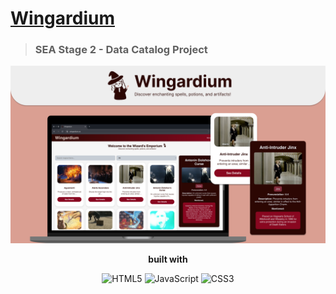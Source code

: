 # [Wingardium](https://github.com/AureliaSindhu/Wingardium)
> ### SEA Stage 2 - Data Catalog Project

<img src="img/thumbnail.png" />

<!-- ### built with:  -->
<!-- ![HTML5](https://img.shields.io/badge/html5-%23E34F26.svg?style=for-the-badge&logo=html5&logoColor=white) ![CSS](https://img.shields.io/badge/css3-%231572b6.svg?logo=css3&logoColor=white&style=for-the-badge)![JavaScript](https://img.shields.io/badge/javascript-%23323330.svg?style=for-the-badge&logo=javascript&logoColor=%23F7DF1E) -->

<div align = "center">
   <p> <strong> built with </strong> </p>
   <img src="https://img.shields.io/badge/html5-%23e34f26.svg?logo=html5&logoColor=white&style=for-the-badge" alt="HTML5" />
   <img src="https://img.shields.io/badge/javascript-%23323330.svg?logo=javascript&logoColor=%23F7DF1E&style=for-the-badge" alt="JavaScript" />
   <img src="https://img.shields.io/badge/css3-%231572b6.svg?logo=css3&logoColor=white&style=for-the-badge" alt="CSS3" />
</div>

<!-- #### Source:  -->
<!-- data source: https://harrypotter.fandom.com/wiki/List_of_spells -->